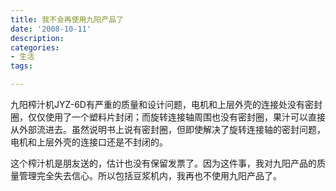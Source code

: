 ```yaml
---
title: 我不会再使用九阳产品了
date: '2008-10-11'
description:
categories:
- 生活
tags:

---
```


九阳榨汁机JYZ-6D有严重的质量和设计问题，电机和上层外壳的连接处没有密封圈，仅仅使用了一个塑料片封闭；而旋转连接轴周围也没有密封圈，果汁可以直接从外部流进去。虽然说明书上说有密封圈，但即使解决了旋转连接轴的密封问题，电机和上层外壳的连接口还是不封闭的。

这个榨汁机是朋友送的，估计也没有保留发票了。因为这件事，我对九阳产品的质量管理完全失去信心。所以包括豆浆机内，我再也不使用九阳产品了。
